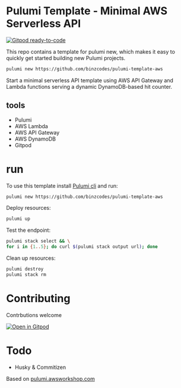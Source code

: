 # Pulumi Template - Minimal AWS Serverless API

[![Gitpod ready-to-code](https://img.shields.io/badge/Gitpod-ready--to--code-908a85?logo=gitpod)](https://gitpod.io/#https://github.com/binzcodes/pulumi-minimal-dynamodb-api)

This repo contains a template for pulumi new, which makes it easy to quickly get started building new Pulumi projects.

```bash
pulumi new https://github.com/binzcodes/pulumi-template-aws
```

Start a minimal serverless API template using AWS API Gateway and Lambda functions serving a dynamic DynamoDB-based hit counter.

## tools

- Pulumi
- AWS Lambda
- AWS API Gateway
- AWS DynamoDB
- Gitpod


# run

To use this template install [Pulumi cli](https://www.pulumi.com/docs/get-started/install/) and run:
```bash
pulumi new https://github.com/binzcodes/pulumi-template-aws
```

Deploy resources:

```bash
pulumi up
```

Test the endpoint:

```bash
pulumi stack select && \
for i in {1..5}; do curl $(pulumi stack output url); done
```

Clean up resources:

```bash
pulumi destroy
pulumi stack rm
```

# Contributing
Contrbutions welcome

[![Open in Gitpod](https://gitpod.io/button/open-in-gitpod.svg)](https://gitpod.io/#https://github.com/binzcodes/pulumi-minimal-dynamodb-api)

# Todo
- Husky & Commitizen

Based on [pulumi.awsworkshop.com](https://pulumi.awsworkshop.io/additional-content/120_serverless_application_patterns/1_new_project.html)
